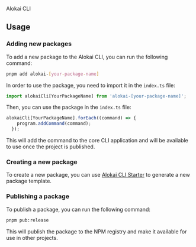 Alokai CLI

## Usage 

### Adding new packages

To add a new package to the Alokai CLI, you can run the following command:

```bash
pnpm add alokai-[your-package-name]
```

In order to use the package, you need to import it in the `index.ts` file:

```typescript
import alokaiCli[YourPackageName] from 'alokai-[your-package-name]';
```

Then, you can use the package in the `index.ts` file:

```typescript
alokaiCli[YourPackageName].forEach((command) => {
    program.addCommand(command);
  });
```

This will add the command to the core CLI application and will be available to use once the project is published.

### Creating a new package

To create a new package, you can use [Alokai CLI Starter](https://github.com/vuestorefront/alokai-cli-starter) to generate a new package template.

### Publishing a package

To publish a package, you can run the following command:

```bash
pnpm pub:release
```

This will publish the package to the NPM registry and make it available for use in other projects.
